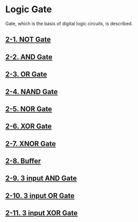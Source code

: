 
# Logic Gate 

Gate, which is the basis of digital logic circuits, is described.


## [2-1. NOT Gate](./2-01.NOT.md)

## [2-2. AND Gate](./2-02.AND.md)

## [2-3. OR Gate](./2-03.OR.md)

## [2-4. NAND Gate](./2-04.NAND.md)

## [2-5. NOR Gate](./2-05.NOR.md)

## [2-6. XOR Gate](./2-06.XOR.md)

## [2-7. XNOR Gate](./2-07.XNOR.md)

## [2-8. Buffer](./2-08.Buffer.md)

## [2-9. 3 input AND Gate](./2-09.AND3.md)

## [2-10. 3 input OR Gate](./2-10.OR3.md)

## [2-11. 3 input XOR Gate](./2-11.XOR3.md)
